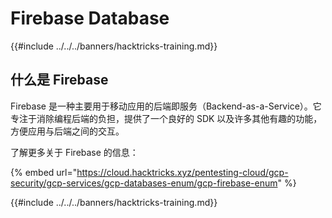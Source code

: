 # Firebase Database

{{#include ../../../banners/hacktricks-training.md}}

## 什么是 Firebase

Firebase 是一种主要用于移动应用的后端即服务（Backend-as-a-Service）。它专注于消除编程后端的负担，提供了一个良好的 SDK 以及许多其他有趣的功能，方便应用与后端之间的交互。

了解更多关于 Firebase 的信息：

{% embed url="https://cloud.hacktricks.xyz/pentesting-cloud/gcp-security/gcp-services/gcp-databases-enum/gcp-firebase-enum" %}

{{#include ../../../banners/hacktricks-training.md}}
